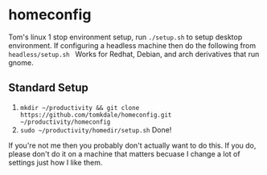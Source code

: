 # homeconfig
Tom's linux 1 stop environment setup, run `./setup.sh` to setup desktop environment. If configuring a headless machine  then do the following from `headless/setup.sh ` Works for Redhat, Debian, and arch derivatives that run gnome.

## Standard Setup
1. `mkdir ~/productivity && git clone https://github.com/tomkdale/homeconfig.git ~/productivity/homeconfig`
2. ` sudo ~/productivity/homedir/setup.sh `
Done!

If you're not me then you probably don't actually want to do this. If you do, please don't do it on a machine that matters becuase I change a lot of settings just how I like them. 

